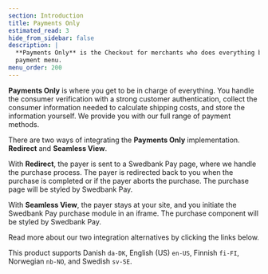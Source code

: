 ```yaml
---
section: Introduction
title: Payments Only
estimated_read: 3
hide_from_sidebar: false
description: |
  **Payments Only** is the Checkout for merchants who does everything but the
  payment menu.
menu_order: 200
---
```


**Payments Only** is where you get to be in charge of everything. You handle
the consumer verification with a strong customer authentication, collect the
consumer information needed to calculate shipping costs, and store the
information yourself. We provide you with our full range of payment methods.

There are two ways of integrating the **Payments Only** implementation.
**Redirect** and **Seamless View**.

With **Redirect**, the payer is sent to a Swedbank Pay page, where we handle the
purchase process. The payer is redirected back to you when the purchase is
completed or if the payer aborts the purchase. The purchase page will be styled
by Swedbank Pay.

With **Seamless View**, the payer stays at your site, and you initiate the
Swedbank Pay purchase module in an iframe. The purchase component will be styled
by Swedbank Pay.

Read more about our two integration alternatives by clicking the links below.

This product supports Danish `da-DK`, English (US) `en-US`, Finnish `fi-FI`,
Norwegian `nb-NO`, and Swedish `sv-SE`.

